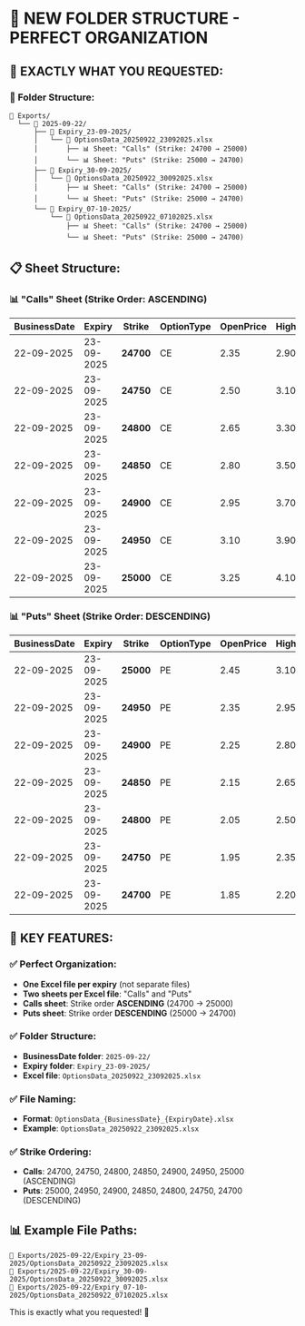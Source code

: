 # 📁 NEW FOLDER STRUCTURE - PERFECT ORGANIZATION

## **🎯 EXACTLY WHAT YOU REQUESTED:**

### **📁 Folder Structure:**
```
📁 Exports/
  └── 📁 2025-09-22/
      ├── 📁 Expiry_23-09-2025/
      │   └── 📄 OptionsData_20250922_23092025.xlsx
      │       ├── 📊 Sheet: "Calls" (Strike: 24700 → 25000)
      │       └── 📊 Sheet: "Puts" (Strike: 25000 → 24700)
      ├── 📁 Expiry_30-09-2025/
      │   └── 📄 OptionsData_20250922_30092025.xlsx
      │       ├── 📊 Sheet: "Calls" (Strike: 24700 → 25000)
      │       └── 📊 Sheet: "Puts" (Strike: 25000 → 24700)
      └── 📁 Expiry_07-10-2025/
          └── 📄 OptionsData_20250922_07102025.xlsx
              ├── 📊 Sheet: "Calls" (Strike: 24700 → 25000)
              └── 📊 Sheet: "Puts" (Strike: 25000 → 24700)
```

## **📋 Sheet Structure:**

### **📊 "Calls" Sheet (Strike Order: ASCENDING)**
| BusinessDate | Expiry | Strike | OptionType | OpenPrice | HighPrice | LowPrice | ClosePrice | LastPrice | LCUC_TIME_0915 | LC_0915 | UC_0915 | LCUC_TIME_1130 | LC_1130 | UC_1130 |
|--------------|--------|--------|------------|-----------|-----------|----------|------------|-----------|----------------|---------|---------|----------------|---------|---------|
| 22-09-2025 | 23-09-2025 | **24700** | CE | 2.35 | 2.90 | 1.70 | 2.85 | 2.10 | 09:15:00 | 0.05 | 23.40 | 11:30:00 | 0.05 | 25.10 |
| 22-09-2025 | 23-09-2025 | **24750** | CE | 2.50 | 3.10 | 1.80 | 2.95 | 2.25 | 09:15:00 | 0.05 | 24.85 | 11:30:00 | 0.05 | 26.55 |
| 22-09-2025 | 23-09-2025 | **24800** | CE | 2.65 | 3.30 | 1.90 | 3.05 | 2.40 | 09:15:00 | 0.05 | 26.30 | 11:30:00 | 0.05 | 28.00 |
| 22-09-2025 | 23-09-2025 | **24850** | CE | 2.80 | 3.50 | 2.00 | 3.15 | 2.55 | 09:15:00 | 0.05 | 27.75 | 11:30:00 | 0.05 | 29.45 |
| 22-09-2025 | 23-09-2025 | **24900** | CE | 2.95 | 3.70 | 2.10 | 3.25 | 2.70 | 09:15:00 | 0.05 | 29.20 | 11:30:00 | 0.05 | 30.90 |
| 22-09-2025 | 23-09-2025 | **24950** | CE | 3.10 | 3.90 | 2.20 | 3.35 | 2.85 | 09:15:00 | 0.05 | 30.65 | 11:30:00 | 0.05 | 32.35 |
| 22-09-2025 | 23-09-2025 | **25000** | CE | 3.25 | 4.10 | 2.30 | 3.45 | 3.00 | 09:15:00 | 0.05 | 32.10 | 11:30:00 | 0.05 | 33.80 |

### **📊 "Puts" Sheet (Strike Order: DESCENDING)**
| BusinessDate | Expiry | Strike | OptionType | OpenPrice | HighPrice | LowPrice | ClosePrice | LastPrice | LCUC_TIME_0915 | LC_0915 | UC_0915 | LCUC_TIME_1130 | LC_1130 | UC_1130 |
|--------------|--------|--------|------------|-----------|-----------|----------|------------|-----------|----------------|---------|---------|----------------|---------|---------|
| 22-09-2025 | 23-09-2025 | **25000** | PE | 2.45 | 3.10 | 2.05 | 2.65 | 2.50 | 09:15:00 | 0.05 | 25.05 | 11:30:00 | 0.05 | 27.15 |
| 22-09-2025 | 23-09-2025 | **24950** | PE | 2.35 | 2.95 | 1.95 | 2.55 | 2.40 | 09:15:00 | 0.05 | 24.00 | 11:30:00 | 0.05 | 26.00 |
| 22-09-2025 | 23-09-2025 | **24900** | PE | 2.25 | 2.80 | 1.85 | 2.45 | 2.30 | 09:15:00 | 0.05 | 22.95 | 11:30:00 | 0.05 | 24.85 |
| 22-09-2025 | 23-09-2025 | **24850** | PE | 2.15 | 2.65 | 1.75 | 2.35 | 2.20 | 09:15:00 | 0.05 | 21.90 | 11:30:00 | 0.05 | 23.70 |
| 22-09-2025 | 23-09-2025 | **24800** | PE | 2.05 | 2.50 | 1.65 | 2.25 | 2.10 | 09:15:00 | 0.05 | 20.85 | 11:30:00 | 0.05 | 22.55 |
| 22-09-2025 | 23-09-2025 | **24750** | PE | 1.95 | 2.35 | 1.55 | 2.15 | 2.00 | 09:15:00 | 0.05 | 19.80 | 11:30:00 | 0.05 | 21.40 |
| 22-09-2025 | 23-09-2025 | **24700** | PE | 1.85 | 2.20 | 1.45 | 2.05 | 1.90 | 09:15:00 | 0.05 | 18.75 | 11:30:00 | 0.05 | 20.25 |

## **🎯 KEY FEATURES:**

### **✅ Perfect Organization:**
- **One Excel file per expiry** (not separate files)
- **Two sheets per Excel file**: "Calls" and "Puts"
- **Calls sheet**: Strike order **ASCENDING** (24700 → 25000)
- **Puts sheet**: Strike order **DESCENDING** (25000 → 24700)

### **✅ Folder Structure:**
- **BusinessDate folder**: `2025-09-22/`
- **Expiry folder**: `Expiry_23-09-2025/`
- **Excel file**: `OptionsData_20250922_23092025.xlsx`

### **✅ File Naming:**
- **Format**: `OptionsData_{BusinessDate}_{ExpiryDate}.xlsx`
- **Example**: `OptionsData_20250922_23092025.xlsx`

### **✅ Strike Ordering:**
- **Calls**: 24700, 24750, 24800, 24850, 24900, 24950, 25000 (ASCENDING)
- **Puts**: 25000, 24950, 24900, 24850, 24800, 24750, 24700 (DESCENDING)

## **📊 Example File Paths:**
```
📁 Exports/2025-09-22/Expiry_23-09-2025/OptionsData_20250922_23092025.xlsx
📁 Exports/2025-09-22/Expiry_30-09-2025/OptionsData_20250922_30092025.xlsx
📁 Exports/2025-09-22/Expiry_07-10-2025/OptionsData_20250922_07102025.xlsx
```

This is exactly what you requested! 🎉



